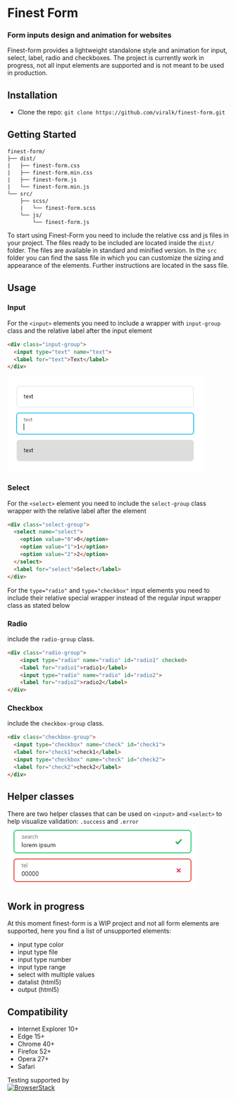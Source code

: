 
# Finest Form
### Form inputs design and animation for websites

Finest-form provides a lightweight standalone style and animation for input, select, label, radio and checkboxes. The project is currently work in progress, not all input elements are supported and is not meant to be used in production.

## Installation

<!-- - [Download the latest release.](https://github.com/viralk/finest-form/archive/master.zip) -->
- Clone the repo: `git clone https://github.com/viralk/finest-form.git`
<!-- - Install with [npm](https://www.npmjs.com/): `npm install finest-form` -->
<!-- - Install with [yarn](https://yarnpkg.com/): `yarn add ` -->

## Getting Started

```
finest-form/
├── dist/
|   ├── finest-form.css
|   ├── finest-form.min.css
|   ├── finest-form.js
|   └── finest-form.min.js
└── src/
    ├── scss/
    |   └── finest-form.scss
    └── js/
        └── finest-form.js
```

To start using Finest-Form you need to include the relative css and js files in your project. The files ready to be included are located inside the `dist/` folder. The files are available in standard and minified version. In the `src` folder you can find the sass file in which you can customize the sizing and appearance of the elements. Further instructions are located in the sass file.

## Usage

### Input

For the `<input>` elements you need to include a wrapper with `input-group` class and the relative label after the input element

```html
<div class="input-group">
  <input type="text" name="text">
  <label for="text">Text</label>
</div>
```
![Input example](https://github.com/viralk/finest-form/blob/master/img/input_example.png)


### Select

For the `<select>` element you need to include the `select-group` class wrapper with the relative label after the element

```html
<div class="select-group">
  <select name="select">
    <option value="0">0</option>
    <option value="1">1</option>
    <option value="2">2</option>
  </select>
  <label for="select">Select</label>
</div>
```


For the `type="radio"` and `type="checkbox"` input elements you need to include their relative special wrapper instead of the regular input wrapper class as stated below

### Radio
include the `radio-group` class. 

```html
<div class="radio-group">
    <input type="radio" name="radio" id="radio1" checked>
    <label for="radio1">radio1</label>
    <input type="radio" name="radio" id="radio2">
    <label for="radio2">radio2</label>
</div>
```

### Checkbox
include the `checkbox-group` class.

```html
<div class="checkbox-group">
  <input type="checkbox" name="check" id="check1">
  <label for="check1">check1</label>
  <input type="checkbox" name="check" id="check2">
  <label for="check2">check2</label>
</div>
```

## Helper classes
There are two helper classes that can be used on `<input>` and `<select>` to help visualize validation: `.success` and `.error`
![Helper classes](https://github.com/viralk/finest-form/blob/master/img/finest-form-success-error.png)

## Work in progress
At this moment finest-form is a WIP project and not all form elements are supported, here you find a list of unsupported elements:
- input type color
- input type file
- input type number
- input type range
- select with multiple values
- datalist (html5)
- output (html5)

## Compatibility

- Internet Explorer 10+
- Edge 15+
- Chrome 40+
- Firefox 52+
- Opera 27+
- Safari

Testing supported by<br>
<a href="https://www.browserstack.com">
<img width="160" src="https://live.browserstack.com/images/opensource/browserstack-logo.svg" alt="BrowserStack"/>
</a>